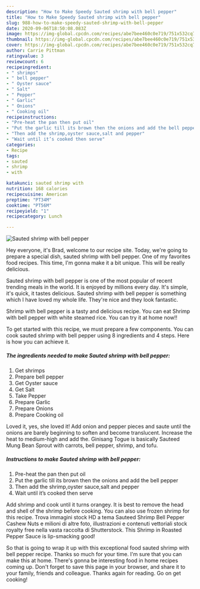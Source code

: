 ```yaml
---
description: "How to Make Speedy Sauted shrimp with bell pepper"
title: "How to Make Speedy Sauted shrimp with bell pepper"
slug: 988-how-to-make-speedy-sauted-shrimp-with-bell-pepper
date: 2020-09-06T18:50:08.083Z
image: https://img-global.cpcdn.com/recipes/abe7bee460c0e719/751x532cq70/sauted-shrimp-with-bell-pepper-recipe-main-photo.jpg
thumbnail: https://img-global.cpcdn.com/recipes/abe7bee460c0e719/751x532cq70/sauted-shrimp-with-bell-pepper-recipe-main-photo.jpg
cover: https://img-global.cpcdn.com/recipes/abe7bee460c0e719/751x532cq70/sauted-shrimp-with-bell-pepper-recipe-main-photo.jpg
author: Carrie Pittman
ratingvalue: 3
reviewcount: 6
recipeingredient:
- " shrimps"
- " bell pepper"
- " Oyster sauce"
- " Salt"
- " Pepper"
- " Garlic"
- " Onions"
- " Cooking oil"
recipeinstructions:
- "Pre-heat the pan then put oil"
- "Put the garlic till its brown then the onions and add the bell pepper"
- "Then add the shrimp,oyster sauce,salt and pepper"
- "Wait until it’s cooked then serve"
categories:
- Recipe
tags:
- sauted
- shrimp
- with

katakunci: sauted shrimp with 
nutrition: 168 calories
recipecuisine: American
preptime: "PT34M"
cooktime: "PT56M"
recipeyield: "1"
recipecategory: Lunch

---
```



![Sauted shrimp with bell pepper](https://img-global.cpcdn.com/recipes/abe7bee460c0e719/751x532cq70/sauted-shrimp-with-bell-pepper-recipe-main-photo.jpg)

Hey everyone, it's Brad, welcome to our recipe site. Today, we're going to prepare a special dish, sauted shrimp with bell pepper. One of my favorites food recipes. This time, I'm gonna make it a bit unique. This will be really delicious.

Sauted shrimp with bell pepper is one of the most popular of recent trending meals in the world. It is enjoyed by millions every day. It's simple, it's quick, it tastes delicious. Sauted shrimp with bell pepper is something which I have loved my whole life. They're nice and they look fantastic.

Shrimp with bell pepper is a tasty and delicious recipe. You can eat Shrimp with bell pepper with white steamed rice. You can try it at home now!!


To get started with this recipe, we must prepare a few components. You can cook sauted shrimp with bell pepper using 8 ingredients and 4 steps. Here is how you can achieve it.

<!--inarticleads1-->

##### The ingredients needed to make Sauted shrimp with bell pepper:

1. Get  shrimps
1. Prepare  bell pepper
1. Get  Oyster sauce
1. Get  Salt
1. Take  Pepper
1. Prepare  Garlic
1. Prepare  Onions
1. Prepare  Cooking oil


Loved it, yes, she loved it! Add onion and pepper pieces and saute until the onions are barely beginning to soften and become translucent. Increase the heat to medium-high and add the. Ginisang Togue is basically Sauteed Mung Bean Sprout with carrots, bell pepper, shrimp, and tofu. 

<!--inarticleads2-->

##### Instructions to make Sauted shrimp with bell pepper:

1. Pre-heat the pan then put oil
1. Put the garlic till its brown then the onions and add the bell pepper
1. Then add the shrimp,oyster sauce,salt and pepper
1. Wait until it’s cooked then serve


Add shrimp and cook until it turns orangey. It is best to remove the head and shell of the shrimp before cooking. You can also use frozen shrimp for this recipe. Trova immagini stock HD a tema Sauteed Shrimp Bell Pepper Cashew Nuts e milioni di altre foto, illustrazioni e contenuti vettoriali stock royalty free nella vasta raccolta di Shutterstock. This Shrimp in Roasted Pepper Sauce is lip-smacking good! 

So that is going to wrap it up with this exceptional food sauted shrimp with bell pepper recipe. Thanks so much for your time. I'm sure that you can make this at home. There's gonna be interesting food in home recipes coming up. Don't forget to save this page in your browser, and share it to your family, friends and colleague. Thanks again for reading. Go on get cooking!
